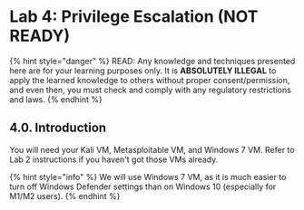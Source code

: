# Lab 4: Privilege Escalation (NOT READY)

{% hint style="danger" %}
READ: Any knowledge and techniques presented here are for your learning purposes only. It is **ABSOLUTELY ILLEGAL** to apply the learned knowledge to others without proper consent/permission, and even then, you must check and comply with any regulatory restrictions and laws.
{% endhint %}

## 4.0. Introduction

You will need your Kali VM, Metasploitable VM, and Windows 7 VM. Refer to Lab 2 instructions if you haven't got those VMs already.

{% hint style="info" %}
We will use Windows 7 VM, as it is much easier to turn off Windows Defender settings than on Windows 10 (especially for M1/M2 users).
{% endhint %}














